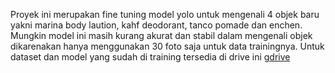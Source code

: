 Proyek ini merupakan fine tuning model yolo untuk mengenali 4 objek baru yakni marina body laution, kahf deodorant, tanco pomade dan enchen. Mungkin model ini masih kurang akurat dan stabil dalam mengenali objek dikarenakan hanya menggunakan 30 foto saja untuk data trainingnya. Untuk dataset dan model yang sudah di training tersedia di drive ini <a href="https://drive.google.com/drive/folders/1ELYgfd6pIoYQLTzbch6FHwVxGhfe90UN?usp=sharing" target="_blank">gdrive</a>
